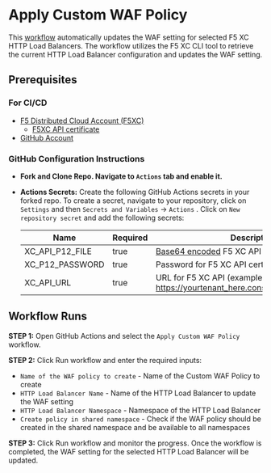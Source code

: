 # Apply Custom WAF Policy

This [workflow](/actions/workflows/apply-waf-policy.yaml) automatically updates the WAF setting for selected F5 XC HTTP Load Balancers. The workflow utilizes the F5 XC CLI tool to retrieve the current HTTP Load Balancer configuration and updates the WAF setting.


## Prerequisites

### For CI/CD

* [F5 Distributed Cloud Account (F5XC)](https://console.ves.volterra.io/signup/usage_plan)
  * [F5XC API certificate](https://docs.cloud.f5.com/docs/how-to/user-mgmt/credentials)
* [GitHub Account](https://github.com)

### GitHub Configuration Instructions

* **Fork and Clone Repo. Navigate to `Actions` tab and enable it.**

* **Actions Secrets:** Create the following GitHub Actions secrets in your forked repo. To create a secret, navigate to your repository, click on `Settings` and then `Secrets and Variables` -> `Actions` . Click on `New repository secret` and add the following secrets:

  | **Name**                           | **Required** | **Description**                      |
  | ---------------------------------- | ------------ | ------------------------------------ |
  | XC_API_P12_FILE                    | true         | [Base64 encoded](https://f5devcentral.github.io/f5-xc-terraform-examples/tools/binary-to-base64-converter/index.html) F5 XC API certificate  |
  | XC_P12_PASSWORD                    | true         | Password for F5 XC API certificate    |
  | XC_API_URL                         | true         | URL for F5 XC API (example: https://yourtenant_here.console.ves.volterra.io/api) |

## Workflow Runs

**STEP 1:** Open GitHub Actions and select the `Apply Custom WAF Policy` workflow. 

**STEP 2:** Click Run workflow and enter the required inputs:
  - `Name of the WAF policy to create` - Name of the Custom WAF Policy to create
  - `HTTP Load Balancer Name` - Name of the HTTP Load Balancer to update the WAF setting
  - `HTTP Load Balancer Namespace` - Namespace of the HTTP Load Balancer
  - `Create policy in shared namespace` - Check if the WAF policy should be created in the shared namespace and be available to all namespaces
  
**STEP 3:** Click Run workflow and monitor the progress. Once the workflow is completed, the WAF setting for the selected HTTP Load Balancer will be updated.